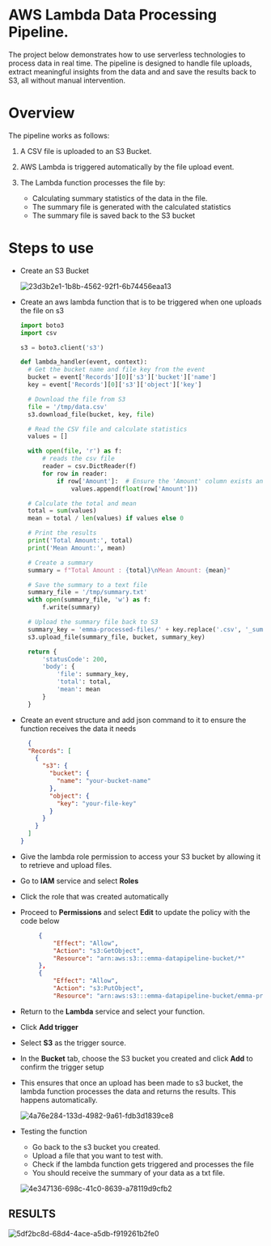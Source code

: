 # AWS Lambda Data Processing Pipeline.
The project below demonstrates how to use serverless technologies to process data in real time. The pipeline is designed to handle file uploads, extract meaningful insights from the data and and save the results back to S3, all without manual intervention.

# Overview
The pipeline works as follows:

1. A CSV file is uploaded to an S3 Bucket.
2. AWS Lambda is triggered automatically by the file upload event.
3. The Lambda function processes the file by:
   
     * Calculating summary statistics of the data in the file.
     * The summary file is generated with the calculated statistics
     * The summary file is saved back to the S3 bucket

# Steps to use
 * Create an S3 Bucket
   
   ![23d3b2e1-1b8b-4562-92f1-6b74456eaa13](https://github.com/user-attachments/assets/44c7a4f5-ce1a-4d39-b766-9f54680a2463)

* Create an aws lambda function that is to be triggered when one uploads the file on s3
  ```python
  import boto3
  import csv

  s3 = boto3.client('s3')

  def lambda_handler(event, context):
    # Get the bucket name and file key from the event
    bucket = event['Records'][0]['s3']['bucket']['name']
    key = event['Records'][0]['s3']['object']['key']

    # Download the file from S3
    file = '/tmp/data.csv'
    s3.download_file(bucket, key, file)

    # Read the CSV file and calculate statistics
    values = []

    with open(file, 'r') as f:
        # reads the csv file
        reader = csv.DictReader(f)
        for row in reader:
            if row['Amount']:  # Ensure the 'Amount' column exists and is not empty
                values.append(float(row['Amount']))

    # Calculate the total and mean
    total = sum(values)
    mean = total / len(values) if values else 0

    # Print the results
    print('Total Amount:', total)
    print('Mean Amount:', mean)

    # Create a summary
    summary = f"Total Amount : {total}\nMean Amount: {mean}"

    # Save the summary to a text file
    summary_file = '/tmp/summary.txt'
    with open(summary_file, 'w') as f:
        f.write(summary)

    # Upload the summary file back to S3
    summary_key = 'emma-processed-files/' + key.replace('.csv', '_summary.txt')
    s3.upload_file(summary_file, bucket, summary_key)

    return {
        'statusCode': 200,
        'body': {
            'file': summary_key,
            'total': total,
            'mean': mean
        }
    }

* Create an event structure and add json command to it to ensure the function receives the data it needs
  ```json
    {
    "Records": [
      {
        "s3": {
          "bucket": {
            "name": "your-bucket-name"
          },
          "object": {
            "key": "your-file-key"
          }
        }
      }
    ]
  }

* Give the lambda role permission to access your S3 bucket by allowing it to retrieve and upload files.
 - Go to **IAM** service and select **Roles**
 - Click the role that was created automatically
 - Proceed to **Permissions** and select **Edit** to update the policy with the code below

   ```json
        {
            "Effect": "Allow",
            "Action": "s3:GetObject",
            "Resource": "arn:aws:s3:::emma-datapipeline-bucket/*"
        },
        {
            "Effect": "Allow",
            "Action": "s3:PutObject",
            "Resource": "arn:aws:s3:::emma-datapipeline-bucket/emma-processed-files/*"

- Return to the **Lambda** service and select your function.
- Click **Add trigger**
- Select **S3** as the trigger source.
- In the **Bucket** tab, choose the S3 bucket you created and click **Add** to confirm the trigger setup
  
- This ensures that once an upload has been made to s3 bucket, the lambda function processes the data and returns the results. This happens automatically.

  ![4a76e284-133d-4982-9a61-fdb3d1839ce8](https://github.com/user-attachments/assets/51fc088c-16ff-4b24-96ae-41377bb34d36)

  

* Testing the function
  - Go back to the s3 bucket you created.
  - Upload a file that you want to test with.
  - Check if the lambda function gets triggered and processes the file
  - You should receive the summary of your data as a txt file.

  ![4e347136-698c-41c0-8639-a78119d9cfb2](https://github.com/user-attachments/assets/5e9c8832-2d7e-46d1-b054-cff683d6861d)

## RESULTS
  
  ![5df2bc8d-68d4-4ace-a5db-f919261b2fe0](https://github.com/user-attachments/assets/ea016fa0-7faa-4716-9426-b3760ea567e4)
